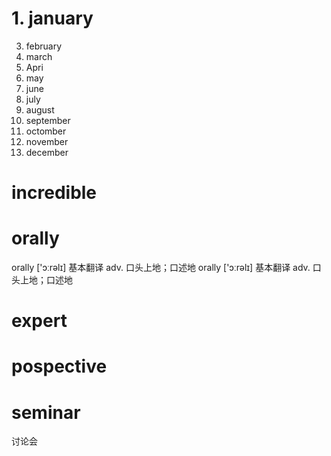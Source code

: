 # 1. january
3. february
4. march
4. Apri
5. may
6. june
7. july
8. august
9. september
10. octomber
11. november
12. december
 
# incredible

# orally
 orally ['ɔːrəlɪ]
基本翻译
adv. 口头上地；口述地
orally ['ɔːrəlɪ]
基本翻译
adv. 口头上地；口述地


# expert
# pospective

# seminar
讨论会
